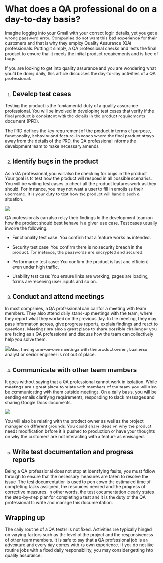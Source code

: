 # What does a QA professional do on a day-to-day basis?

Imagine logging into your Gmail with your correct login details, yet you get a wrong password error. Companies do not want this bad experience for their customers and that is why they employ Quality Assurance (QA) professionals. Putting it simply, a QA professional checks and tests the final product to ensure that it meets the initial product requirements and is free of bugs.

If you are looking to get into quality assurance and you are wondering what you’d be doing daily, this article discusses the day-to-day activities of a QA professional.

1.  ## Develop test cases
    

Testing the product is the fundamental duty of a quality assurance professional. You will be involved in developing test cases that verify if the final product is consistent with the details in the product requirements document (PRD). 

The PRD defines the key requirement of the product in terms of purpose, functionality, behavior and feature. In cases where the final product strays away from the details of the PRD, the QA professional informs the development team to make necessary amends.

2.  ## Identify bugs in the product
    

As a QA professional, you will also be checking for bugs in the product. Your goal is to test how the product will respond in all possible scenarios. You will be writing test cases to check all the product features work as they should. For instance, you may not want a user to fill in emojis as their username. It is your duty to test how the product will handle such a situation. 

![](https://lh4.googleusercontent.com/SR1NNeDw40bxZuS-Ig-VVgD4ztohZ7ekwO0vfrS1VghLcdvYjqVIL6hZvbOdpZG3p3KTw8jBGC62bJ4KVGGfXgIKjtIEBOZlLtTemzscj2mAwyXPI8YsChLtaGOLDecXkXrgxwCIm4sjfstPiQ)

QA professionals can also relay their findings to the development team on how the product should best behave in a given use case. Test cases usually involve the following:

* Functionality test case: You confirm that a feature works as intended.
    
* Security test case: You confirm there is no security breach in the product. For instance, the passwords are encrypted and secured.
    
* Performance test case: You confirm the product is fast and efficient even under high traffic.
    
* Usability test case: You ensure links are working, pages are loading, forms are receiving user inputs and so on.
    

3.  ## Conduct and attend meetings
    

In most companies, a QA professional can call for a meeting with team members. They also attend daily stand-up meetings with the team, where they report what they worked on the previous day. In the meeting, they may pass information across, give progress reports, explain findings and react to questions. Meetings are also a great place to share possible challenges you are facing as a QA professional and discuss how the team can collectively help you solve them.

![](https://lh6.googleusercontent.com/w_0-2qFheMtcMmMbRyv8UQT8hLAJYTuBucfhLgRBAO-oIzQ8I2ZDYciu0rNqMepdEwc2UHKt1-sAOfRsMn4vRAZEpZ_hvd-nkGwIkunoXO1qmlhF-h4skASliudXSYLblULdF0KOiXrYnXWxMw)Also, having one-on-one meetings with the product owner, business analyst or senior engineer is not out of place.

4.  ## Communicate with other team members
    

It goes without saying that a QA professional cannot work in isolation. While meetings are a great place to relate with members of the team, you will also be communicating with them outside meetings. On a daily basis, you will be sending emails clarifying requirements, responding to slack messages and sharing Google Docs documents. 

![](https://lh4.googleusercontent.com/tBWB3eIqAroG1GAevnFDEveHTPPNoD6o2z1kuxoel2JsyN5d5iBjar8cZwDeonuJaF3zsAIwZzL8cPzJouskxId5kcSJFbxQwUzRXW5eyrFWQrb20iZJhY2iz4weeQxeHeMd8zml8-nSREi2pg)

You will also be relating with the product owner as well as the project manager on different grounds. You could share ideas on why the product needs modification before it is pushed to production or have your thoughts on why the customers are not interacting with a feature as envisaged.

5.  ## Write test documentation and progress reports 
    

Being a QA professional does not stop at identifying faults, you must follow through to ensure that the necessary measures are taken to resolve the issue. The test documentation is used to pen down the estimated time of completing tasks assigned, the resources needed and the progress of corrective measures. In other words, the test documentation clearly states the step-by-step plan for completing a test and it is the duty of the QA professional to write and manage this documentation.

## Wrapping up

The daily routine of a QA tester is not fixed. Activities are typically hinged on varying factors such as the level of the project and the responsiveness of other team members. It is safe to say that a QA professional job is an adventure and every day comes with its own experience. If you do not like routine jobs with a fixed daily responsibility, you may consider getting into quality assurance.

